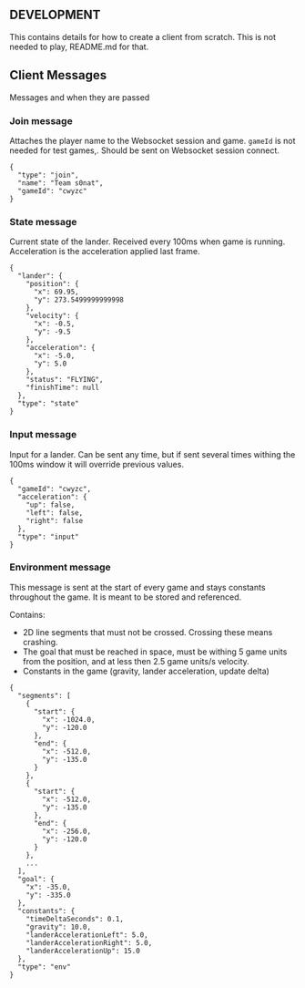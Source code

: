 DEVELOPMENT
-----------
This contains details for how to create a client from scratch.
This is not needed to play, README.md for that.

## Client Messages
Messages and when they are passed

### Join message
Attaches the player name to the Websocket session and game.
```gameId``` is not needed for test games,.
Should be sent on Websocket session connect.
```
{
  "type": "join",
  "name": "Team s0nat",
  "gameId": "cwyzc"
}
```

### State message
Current state of the lander. Received every 100ms when game is running.
Acceleration is the acceleration applied last frame.
```
{
  "lander": {
    "position": {
      "x": 69.95,
      "y": 273.5499999999998
    },
    "velocity": {
      "x": -0.5,
      "y": -9.5
    },
    "acceleration": {
      "x": -5.0,
      "y": 5.0
    },
    "status": "FLYING",
    "finishTime": null
  },
  "type": "state"
}
```


### Input message
Input for a lander.
Can be sent any time, but if sent several times withing the 100ms window it will override
previous values.
```
{
  "gameId": "cwyzc",
  "acceleration": {
    "up": false,
    "left": false,
    "right": false
  },
  "type": "input"
}
```


### Environment message
This message is sent at the start of every game and stays constants throughout the game.
It is meant to be stored and referenced.

Contains:
* 2D line segments that must not be crossed. Crossing these means crashing.
* The goal that must be reached in space, must be withing 5 game units from the position, and at less then 2.5 game units/s velocity.
* Constants in the game (gravity, lander acceleration, update delta)
```
{
  "segments": [
    {
      "start": {
        "x": -1024.0,
        "y": -120.0
      },
      "end": {
        "x": -512.0,
        "y": -135.0
      }
    },
    {
      "start": {
        "x": -512.0,
        "y": -135.0
      },
      "end": {
        "x": -256.0,
        "y": -120.0
      }
    },
    ...
  ],
  "goal": {
    "x": -35.0,
    "y": -335.0
  },
  "constants": {
    "timeDeltaSeconds": 0.1,
    "gravity": 10.0,
    "landerAccelerationLeft": 5.0,
    "landerAccelerationRight": 5.0,
    "landerAccelerationUp": 15.0
  },
  "type": "env"
}

```